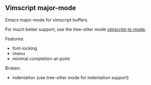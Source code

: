 ## Vimscript major-mode

Emacs major-mode for vimscript buffers.

For much better support, use the tree-sitter mode [vimscript-ts-mode](https://github.com/nverno/vimscript-ts-mode).

Features:

  - font-locking
  - imenu
  - minimal completion-at-point

Broken:

  - indentation (use tree-sitter mode for indentation support)
